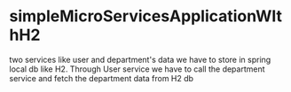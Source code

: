 # simpleMicroServicesApplicationWIthH2

two services like user and department's data we have to store in spring local db like H2.
Through User service we have to call the department service and fetch the department data from H2 db
